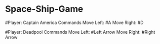 # Space-Ship-Game

#Player: Captain America Commands
Move Left: #A
Move Right: #D

#Player: Deadpool Commands
Move Left: #Left Arrow
Move Right: #Right Arrow
